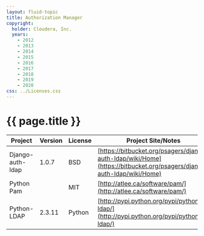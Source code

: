 ```yaml
---
layout: fluid-topic
title: Authorization Manager
copyright:
  holder: Cloudera, Inc.
  years:
    - 2012
    - 2013
    - 2014
    - 2015
    - 2016
    - 2017
    - 2018
    - 2019
    - 2020
css: ../Licenses.css
---
```

# {{ page.title }}

Project | Version | License | Project Site/Notes
--- | --- | --- | ---
Django-auth-ldap | 1.0.7 | BSD | [https://bitbucket.org/psagers/django-auth-ldap/wiki/Home](https://bitbucket.org/psagers/django-auth-ldap/wiki/Home)
Python Pam || MIT | [http://atlee.ca/software/pam/](http://atlee.ca/software/pam/)
Python-LDAP | 2.3.11 | Python | [http://pypi.python.org/pypi/python-ldap/](http://pypi.python.org/pypi/python-ldap/)
